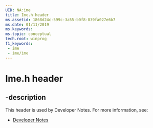 ```yaml
---
UID: NA:ime
title: Ime.h header
ms.assetid: 1868d24c-599c-3a55-b0f8-839fa027e6b7
ms.date: 01/11/2019
ms.keywords: 
ms.topic: conceptual
tech.root: winprog
f1_keywords:
 - ime
 - ime/ime
---
```


# Ime.h header


## -description

This header is used by Developer Notes. For more information, see:

- [Developer Notes](../_winprog/index.md)


